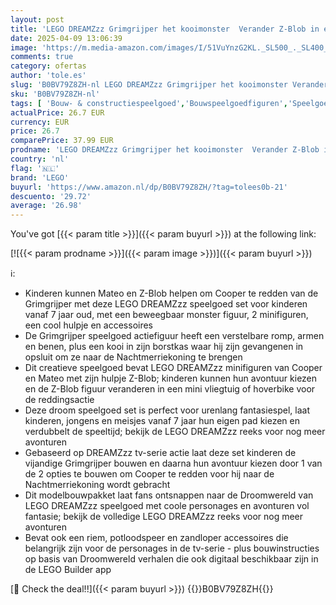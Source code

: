 ```yaml
---
layout: post
title: 'LEGO DREAMZzz Grimgrijper het kooimonster  Verander Z-Blob in een Minivliegtuig of Hoverbike Set met 2 Minifiguren uit de Tv-Serie  Speelgoed voor Kinderen  Cadeau voor Jongens en Meisjes 71455'
date: 2025-04-09 13:06:39
image: 'https://m.media-amazon.com/images/I/51VuYnzG2KL._SL500_._SL400_.jpg'
comments: true
category: ofertas
author: 'tole.es'
slug: 'B0BV79Z8ZH-nl LEGO DREAMZzz Grimgrijper het kooimonster Verander Z-Blob...'
sku: 'B0BV79Z8ZH-nl'
tags: [ 'Bouw- & constructiespeelgoed','Bouwspeelgoedfiguren','Speelgoed & spellen','lego','🇳🇱', ]
actualPrice: 26.7 EUR
currency: EUR
price: 26.7
comparePrice: 37.99 EUR
prodname: 'LEGO DREAMZzz Grimgrijper het kooimonster  Verander Z-Blob in een Minivliegtuig of Hoverbike Set met 2 Minifiguren uit de Tv-Serie  Speelgoed voor Kinderen  Cadeau voor Jongens en Meisjes 71455'
country: 'nl'
flag: '🇳🇱'
brand: 'LEGO'
buyurl: 'https://www.amazon.nl/dp/B0BV79Z8ZH/?tag=tolees0b-21'
descuento: '29.72'
average: '26.98'
---
```


You've got [{{< param title >}}]({{< param buyurl >}}) at the following link:

[![{{< param prodname >}}]({{< param image >}})]({{< param buyurl >}})

ℹ️:

- Kinderen kunnen Mateo en Z-Blob helpen om Cooper te redden van de Grimgrijper met deze LEGO DREAMZzz speelgoed set voor kinderen vanaf 7 jaar oud, met een beweegbaar monster figuur, 2 minifiguren, een cool hulpje en accessoires
- De Grimgrijper speelgoed actiefiguur heeft een verstelbare romp, armen en benen, plus een kooi in zijn borstkas waar hij zijn gevangenen in opsluit om ze naar de Nachtmerriekoning te brengen
- Dit creatieve speelgoed bevat LEGO DREAMZzz minifiguren van Cooper en Mateo met zijn hulpje Z-Blob; kinderen kunnen hun avontuur kiezen en de Z-Blob figuur veranderen in een mini vliegtuig of hoverbike voor de reddingsactie
- Deze droom speelgoed set is perfect voor urenlang fantasiespel, laat kinderen, jongens en meisjes vanaf 7 jaar hun eigen pad kiezen en verdubbelt de speeltijd; bekijk de LEGO DREAMZzz reeks voor nog meer avonturen
- Gebaseerd op DREAMZzz tv-serie actie laat deze set kinderen de vijandige Grimgrijper bouwen en daarna hun avontuur kiezen door 1 van de 2 opties te bouwen om Cooper te redden voor hij naar de Nachtmerriekoning wordt gebracht
- Dit modelbouwpakket laat fans ontsnappen naar de Droomwereld van LEGO DREAMZzz speelgoed met coole personages en avonturen vol fantasie; bekijk de volledige LEGO DREAMZzz reeks voor nog meer avonturen
- Bevat ook een riem, potloodspeer en zandloper accessoires die belangrijk zijn voor de personages in de tv-serie - plus bouwinstructies op basis van Droomwereld verhalen die ook digitaal beschikbaar zijn in de LEGO Builder app

[🛒 Check the deal!!]({{< param buyurl >}})
{{<world>}}B0BV79Z8ZH{{</world>}}
